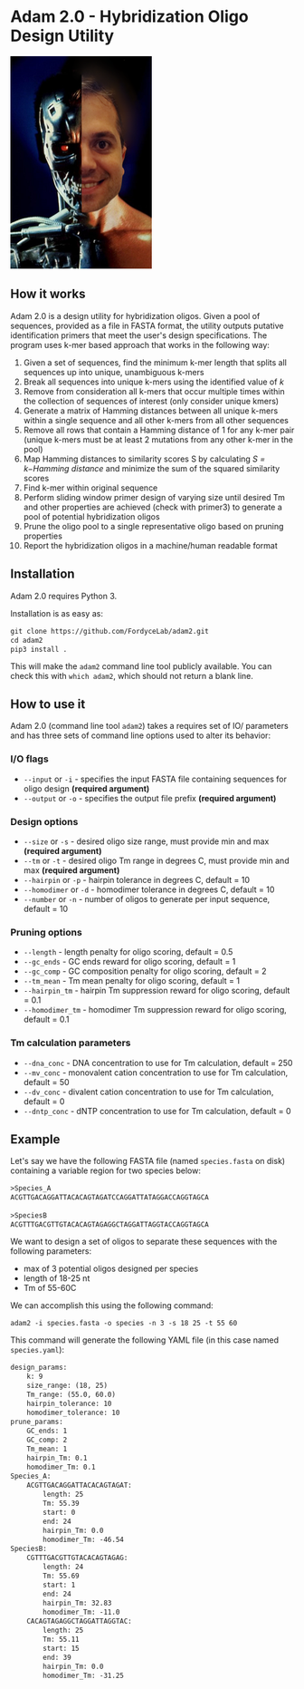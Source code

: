 # Adam 2.0 - Hybridization Oligo Design Utility

![Adam 2.0](./adam2.png)

## How it works

Adam 2.0 is a design utility for hybridization oligos. Given a pool of sequences, provided as a file in FASTA format, the utility outputs putative identification primers that meet the user's design specifications. The program uses k-mer based approach that works in the following way:

1. Given a set of sequences, find the minimum k-mer length that splits all sequences up into unique, unambiguous k-mers
2. Break all sequences into unique k-mers using the identified value of *k*
3. Remove from consideration all k-mers that occur multiple times within the collection of sequences of interest (only consider unique kmers)
4. Generate a matrix of Hamming distances between all unique k-mers within a single sequence and all other k-mers from all other sequences
5. Remove all rows that contain a Hamming distance of 1 for any k-mer pair (unique k-mers must be at least 2 mutations from any other k-mer in the pool)
6. Map Hamming distances to similarity scores S by calculating *S = k−Hamming distance* and minimize the sum of the squared similarity scores
7. Find k-mer within original sequence
8. Perform sliding window primer design of varying size until desired Tm and other properties are achieved (check with primer3) to generate a pool of potential hybridization oligos
9. Prune the oligo pool to a single representative oligo based on pruning properties
10. Report the hybridization oligos in a machine/human readable format

## Installation

Adam 2.0 requires Python 3.

Installation is as easy as:

```
git clone https://github.com/FordyceLab/adam2.git
cd adam2
pip3 install .
```

This will make the `adam2` command line tool publicly available. You can check this with `which adam2`, which should not return a blank line.

## How to use it

Adam 2.0 (command line tool `adam2`) takes a requires set of IO/ parameters and has three sets of command line options used to alter its behavior:

### I/O flags
- `--input` or `-i` - specifies the input FASTA file containing sequences for oligo design **(required argument)**
- `--output` or `-o` - specifies the output file prefix **(required argument)**

### Design options
- `--size` or `-s` - desired oligo size range, must provide min and max **(required argument)**
- `--tm` or `-t` - desired oligo Tm range in degrees C, must provide min and max **(required argument)**
- `--hairpin` or `-p` - hairpin tolerance in degrees C, default = 10
- `--homodimer` or `-d` - homodimer tolerance in degrees C, default = 10
- `--number` or `-n` - number of oligos to generate per input sequence, default = 10

### Pruning options
- `--length` - length penalty for oligo scoring, default = 0.5
- `--gc_ends` - GC ends reward for oligo scoring, default = 1
- `--gc_comp` - GC composition penalty for oligo scoring, default = 2
- `--tm_mean` - Tm mean penalty for oligo scoring, default = 1
- `--hairpin_tm` - hairpin Tm suppression reward for oligo scoring, default = 0.1
- `--homodimer_tm` - homodimer Tm suppression reward for oligo scoring, default = 0.1

### Tm calculation parameters
- `--dna_conc` - DNA concentration to use for Tm calculation, default = 250
- `--mv_conc` - monovalent cation concentration to use for Tm calculation, default = 50
- `--dv_conc` - divalent cation concentration to use for Tm calculation, default = 0
- `--dntp_conc` - dNTP concentration to use for Tm calculation, default = 0

## Example

Let's say we have the following FASTA file (named `species.fasta` on disk) containing a variable region for two species below:

```
>Species_A
ACGTTGACAGGATTACACAGTAGATCCAGGATTATAGGACCAGGTAGCA

>SpeciesB
ACGTTTGACGTTGTACACAGTAGAGGCTAGGATTAGGTACCAGGTAGCA
```

We want to design a set of oligos to separate these sequences with the following parameters:

- max of 3 potential oligos designed per species
- length of 18-25 nt
- Tm of 55-60C

We can accomplish this using the following command:

```
adam2 -i species.fasta -o species -n 3 -s 18 25 -t 55 60 
```

This command will generate the following YAML file (in this case named `species.yaml`):

```
design_params:
    k: 9
    size_range: (18, 25)
    Tm_range: (55.0, 60.0)
    hairpin_tolerance: 10
    homodimer_tolerance: 10
prune_params:
    GC_ends: 1
    GC_comp: 2
    Tm_mean: 1
    hairpin_Tm: 0.1
    homodimer_Tm: 0.1
Species_A:
    ACGTTGACAGGATTACACAGTAGAT:
        length: 25
        Tm: 55.39
        start: 0
        end: 24
        hairpin_Tm: 0.0
        homodimer_Tm: -46.54
SpeciesB:
    CGTTTGACGTTGTACACAGTAGAG:
        length: 24
        Tm: 55.69
        start: 1
        end: 24
        hairpin_Tm: 32.83
        homodimer_Tm: -11.0
    CACAGTAGAGGCTAGGATTAGGTAC:
        length: 25
        Tm: 55.11
        start: 15
        end: 39
        hairpin_Tm: 0.0
        homodimer_Tm: -31.25
```

